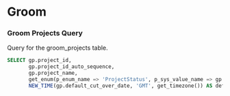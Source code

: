 # Groom

### Groom Projects Query

<link-summary>
    Query for the groom_projects table.
</link-summary>

```SQL
SELECT gp.project_id,
       gp.project_id_auto_sequence,
       gp.project_name,
       get_enum(p_enum_name => 'ProjectStatus', p_sys_value_name => gp.enum_project_status) AS project_status,
       NEW_TIME(gp.default_cut_over_date, 'GMT', get_timezone()) AS default_cut_over_date,
```